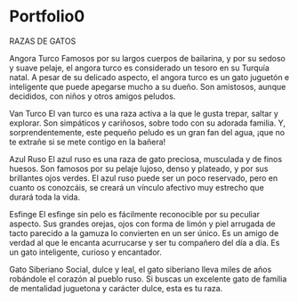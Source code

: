 # Portfolio0
RAZAS DE GATOS

Angora Turco
Famosos por su largos cuerpos de bailarina, y por su sedoso y suave pelaje, el angora turco es considerado un tesoro en su Turquía natal. A pesar de su delicado aspecto, el angora turco es un gato juguetón e inteligente que puede apegarse mucho a su dueño. Son amistosos, aunque decididos, con niños y otros amigos peludos.

Van Turco
El van turco es una raza activa a la que le gusta trepar, saltar y explorar. Son simpáticos y cariñosos, sobre todo con su adorada familia. Y, sorprendentemente, este pequeño peludo es un gran fan del agua, ¡que no te extrañe si se mete contigo en la bañera!

Azul Ruso
El azul ruso es una raza de gato preciosa, musculada y de finos huesos. Son famosos por su pelaje lujoso, denso y plateado, y por sus brillantes ojos verdes. El azul ruso puede ser un poco reservado, pero en cuanto os conozcáis, se creará un vínculo afectivo muy estrecho que durará toda la vida.

Esfinge
El esfinge sin pelo es fácilmente reconocible por su peculiar aspecto. Sus grandes orejas, ojos con forma de limón y piel arrugada de tacto parecido a la gamuza lo convierten en un ser único. Es un amigo de verdad al que le encanta acurrucarse y ser tu compañero del día a día. Es un gato inteligente, curioso y encantador.

Gato Siberiano
Social, dulce y leal, el gato siberiano lleva miles de años robándole el corazón al pueblo ruso. Si buscas un excelente gato de familia de mentalidad juguetona y carácter dulce, esta es tu raza.